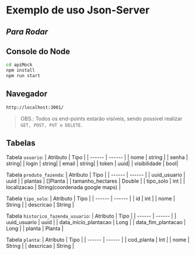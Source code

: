 # Exemplo de uso Json-Server
## _Para Rodar_

## Console do Node
```sh
cd apiMock
npm install
npm run start
```
## Navegador
```sh
http://localhost:3001/
```

> OBS.: Todos os end-points estarão visíveis, sendo possível realizar `GET, POST, PUT e DELETE`.

## Tabelas
Tabela `usuario`:
| Atributo | Tipo |
| ------ | ------ |
| nome | string |
| senha | string|
| login | string|
| email | string|
| token | uuid|
| visibilidade | bool|

Tabela `produto_fazenda`:
| Atributo | Tipo |
| ------ | ------ |
| uuid_usuario | uuid |
| plantas |  []Planta |
| tamanho_hectares |  Double |
| tipo_solo | int |
| localizacao | String(coordenada google maps) |

Tabela `tipo_solo`:
| Atributo | Tipo |
| ------ | ------ |
| id | int |
| nome | String |
| descricao | String |

Tabela `historico_fazenda_usuario`:
| Atributo | Tipo |
| ------ | ------ |
| uuid_usuario | uuid |
| data_inicio_plantacao | Long |
| data_fim_plantacao | Long |
| planta | Planta |


Tabela `planta`:
| Atributo | Tipo |
| ------ | ------ |
| cod_planta | Int |
| nome | String |
| descricao | String  |

